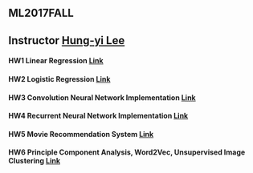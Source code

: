 ## ML2017FALL 
## Instructor  [Hung-yi Lee](http://speech.ee.ntu.edu.tw/~tlkagk/)
#### HW1 Linear Regression [Link](https://github.com/r06921037zwh/ML2017FALL/tree/master/hw1)
#### HW2 Logistic Regression [Link](https://github.com/r06921037zwh/ML2017FALL/tree/master/hw2)
#### HW3 Convolution Neural Network Implementation [Link](https://github.com/r06921037zwh/ML2017FALL/tree/master/hw3)
#### HW4 Recurrent Neural Network Implementation [Link](https://github.com/r06921037zwh/ML2017FALL/tree/master/hw4)
#### HW5 Movie Recommendation System [Link](https://github.com/r06921037zwh/ML2017FALL/tree/master/hw5)
#### HW6 Principle Component Analysis, Word2Vec, Unsupervised Image Clustering [Link](https://github.com/r06921037zwh/ML2017FALL/tree/master/hw6)
